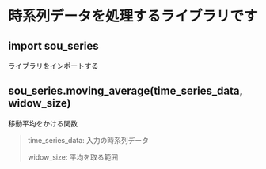 # 時系列データを処理するライブラリです

## import sou_series
ライブラリをインポートする

## sou_series.moving_average(time_series_data, widow_size)
移動平均をかける関数 

> time_series_data: 入力の時系列データ
> 
> widow_size: 平均を取る範囲
